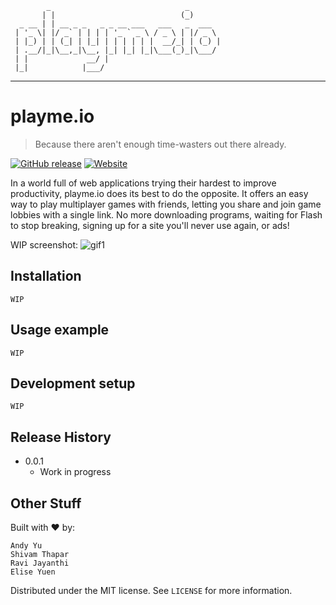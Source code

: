             _                              _       
           | |                            (_)      
      _ __ | | __ _ _   _ _ __ ___   ___   _  ___  
     | '_ \| |/ _` | | | | '_ ` _ \ / _ \ | |/ _ \
     | |_) | | (_| | |_| | | | | | |  __/_| | (_) |
     | .__/|_|\__,_|\__, |_| |_| |_|\___(_)_|\___/
     | |             __/ |                         
     |_|            |___/                          

______________________________________
# playme.io
> Because there aren't enough time-wasters out there already.

[![GitHub release](https://img.shields.io/github/release/scalableinternetservices/playme-io.svg?maxAge=2592000)]()
[![Website](https://img.shields.io/website/http/www.playme.io/.svg?style=flat-square)]()

In a world full of web applications trying their hardest to improve productivity, playme.io does its best to do the opposite. It offers an easy way to play multiplayer games with friends, letting you share and join game lobbies with a single link. No more downloading programs, waiting for Flash to stop breaking, signing up for a site you'll never use again, or ads!

WIP screenshot: ![gif1](https://i.gyazo.com/5cb0aeec489f9d42dabac0ec34e119ff.gif)

## Installation

```
WIP
```

## Usage example
```
WIP
```
## Development setup
```
WIP
```
## Release History

* 0.0.1
    * Work in progress

## Other Stuff

Built with :heart: by:
```
Andy Yu
Shivam Thapar
Ravi Jayanthi
Elise Yuen
```

Distributed under the MIT license. See ``LICENSE`` for more information.
